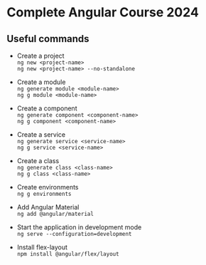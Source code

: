 # Complete Angular Course 2024

## Useful commands

- Create a project
<br>`ng new <project-name>`
<br>`ng new <project-name> --no-standalone`

- Create a module
<br>`ng generate module <module-name>`
<br>`ng g module <module-name>`

- Create a component
<br>`ng generate component <component-name>`
<br>`ng g component <component-name>`

- Create a service
<br>`ng generate service <service-name>`
<br>`ng g service <service-name>`

- Create a class
<br>`ng generate class <class-name>`
<br>`ng g class <class-name>`

- Create environments
<br>`ng g environments`

- Add Angular Material
<br>`ng add @angular/material`

- Start the application in development mode
<br>`ng serve --configuration=development`

- Install flex-layout
<br>`npm install @angular/flex/layout`

